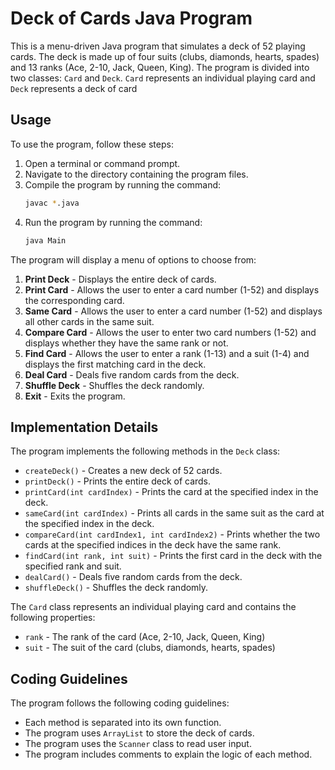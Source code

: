 # Deck of Cards Java Program

This is a menu-driven Java program that simulates a deck of 52 playing cards. The deck is made up of four suits (clubs, diamonds, hearts, spades) and 13 ranks (Ace, 2-10, Jack, Queen, King). The program is divided into two classes: `Card` and `Deck`. `Card` represents an individual playing card and `Deck` represents a deck of card

## Usage

To use the program, follow these steps:

1. Open a terminal or command prompt.
2. Navigate to the directory containing the program files.
3. Compile the program by running the command:
    ```sh
    javac *.java
    ```
4. Run the program by running the command:
    ```sh
    java Main
    ```

The program will display a menu of options to choose from:

1. **Print Deck** - Displays the entire deck of cards.
2. **Print Card** - Allows the user to enter a card number (1-52) and displays the corresponding card.
3. **Same Card** - Allows the user to enter a card number (1-52) and displays all other cards in the same suit.
4. **Compare Card** - Allows the user to enter two card numbers (1-52) and displays whether they have the same rank or not.
5. **Find Card** - Allows the user to enter a rank (1-13) and a suit (1-4) and displays the first matching card in the deck.
6. **Deal Card** - Deals five random cards from the deck.
7. **Shuffle Deck** - Shuffles the deck randomly.
8. **Exit** - Exits the program.

## Implementation Details

The program implements the following methods in the `Deck` class:

- `createDeck()` - Creates a new deck of 52 cards.
- `printDeck()` - Prints the entire deck of cards.
- `printCard(int cardIndex)` - Prints the card at the specified index in the deck.
- `sameCard(int cardIndex)` - Prints all cards in the same suit as the card at the specified index in the deck.
- `compareCard(int cardIndex1, int cardIndex2)` - Prints whether the two cards at the specified indices in the deck have the same rank.
- `findCard(int rank, int suit)` - Prints the first card in the deck with the specified rank and suit.
- `dealCard()` - Deals five random cards from the deck.
- `shuffleDeck()` - Shuffles the deck randomly.

The `Card` class represents an individual playing card and contains the following properties:

- `rank` - The rank of the card (Ace, 2-10, Jack, Queen, King)
- `suit` - The suit of the card (clubs, diamonds, hearts, spades)

## Coding Guidelines

The program follows the following coding guidelines:

- Each method is separated into its own function.
- The program uses `ArrayList` to store the deck of cards.
- The program uses the `Scanner` class to read user input.
- The program includes comments to explain the logic of each method.
